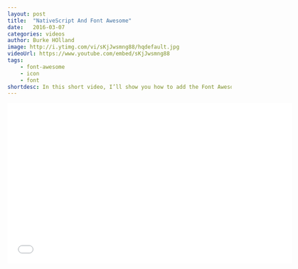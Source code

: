 ```yaml
---
layout: post
title:  "NativeScript And Font Awesome"
date:   2016-03-07
categories: videos
author: Burke HOlland
image: http://i.ytimg.com/vi/sKjJwsmng88/hqdefault.jpg
videoUrl: https://www.youtube.com/embed/sKjJwsmng88
tags: 
    - font-awesome
    - icon
    - font
shortdesc: In this short video, I’ll show you how to add the Font Awesome icon font to a NativeScript application, how to search for icons you need, and the right escape sequences to get those icons working in NativeScript.
---
```

<iframe width="640" height="360" src="{{ videoUrl }}" frameborder="0" allowfullscreen></iframe>